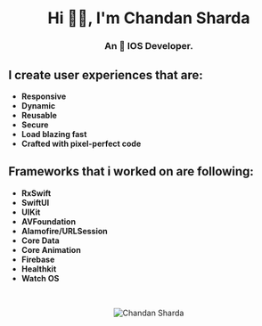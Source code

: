 <h1 align="center"> Hi 👋🏽, I'm Chandan Sharda </h1>
<h3 align="center">
    An  IOS Developer.  
</h3>
<h2 align="left">
    I create user experiences that are:
</h2>

- **Responsive**
- **Dynamic**
- **Reusable**
- **Secure**
- **Load blazing fast**
- **Crafted with pixel-perfect code**

<h2 align="left">
    Frameworks that i worked on are following:
</h2>

- **RxSwift**
- **SwiftUI**
- **UIKit**
- **AVFoundation**
- **Alamofire/URLSession**
- **Core Data**
- **Core Animation**
- **Firebase**
- **Healthkit**
- **Watch OS**

<br/>

<p align="center"> <img src="https://komarev.com/ghpvc/?username=chandansharda&color=green" alt="Chandan Sharda" /> </p>
